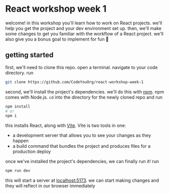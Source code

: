 # React workshop week 1

welcome! in this workshop you'll learn how to work on React projects.
we'll help you get the project and your dev environment set up.
then, we'll make some changes to get you familiar with the workflow of a React project.
we'll also give you a bonus goal to implement for fun 🙂

## getting started

first, we'll need to clone this repo.
open a terminal.
navigate to your code directory.
run

```sh
git clone https://github.com/CodeYouOrg/react-workshop-week-1
```

second, we'll install the project's dependencies.
we'll do this with [npm](https://docs.npmjs.com/cli/v10/commands/npm).
npm comes with Node.js.
`cd` into the directory for the newly cloned repo and run

```sh
npm install
# or
npm i
```

this installs React, along with [Vite](https://vitejs.dev/).
Vite is two tools in one:

- a development server that allows you to see your changes as they happen
- a build command that bundles the project and produces files for a production deploy 

once we've installed the project's dependencies, we can finally run it!
run

```sh
npm run dev
```

this will start a server at [localhost:5173](localhost:5173).
we can start making changes and they will reflect in our browser immediately
